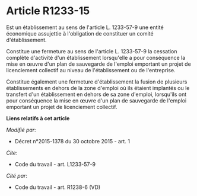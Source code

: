 # Article R1233-15

Est un établissement au sens de l'article L. 1233-57-9 une entité économique assujettie à l'obligation de constituer un
comité d'établissement. 

Constitue une fermeture au sens de l'article L. 1233-57-9 la cessation complète d'activité d'un établissement lorsqu'elle a
pour conséquence la mise en œuvre d'un plan de sauvegarde de l'emploi emportant un projet de licenciement collectif au niveau
de l'établissement ou de l'entreprise. 

Constitue également une fermeture d'établissement la fusion de plusieurs établissements en dehors de la zone d'emploi où ils
étaient implantés ou le transfert d'un établissement en dehors de sa zone d'emploi, lorsqu'ils ont pour conséquence la mise
en œuvre d'un plan de sauvegarde de l'emploi emportant un projet de licenciement collectif.

**Liens relatifs à cet article**

_Modifié par_:

  - Décret n°2015-1378 du 30 octobre 2015 - art. 1

_Cite_:

  - Code du travail - art. L1233-57-9

_Cité par_:

  - Code du travail - art. R1238-6 (VD)
